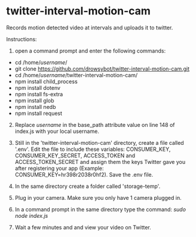 # twitter-interval-motion-cam
Records motion detected video at intervals and uploads it to twitter.

Instructions:

1. open a command prompt and enter the following commands:

  - cd /home/*username*/
  - git clone https://github.com/drowsybot/twitter-interval-motion-cam.git
  - cd /home/*username*/twitter-interval-motion-cam/
  - npm install child_process
  - npm install dotenv
  - npm install fs-extra
  - npm install glob
  - npm install nedb
  - npm install request
  
2. Replace *username* in the base_path attribute value on line 148 of index.js with your local username.

3. Still in the 'twitter-interval-motion-cam' directory, create a file called '.env'. Edit the file to include these variables: CONSUMER_KEY, CONSUMER_KEY_SECRET, ACCESS_TOKEN and ACCESS_TOKEN_SECRET and assign them the keys Twitter gave you after registering your app (Example: CONSUMER_KEY=hr398r2038r0hf2). Save the .env file.

4. In the same directory create a folder called 'storage-temp'.
  
4. Plug in your camera. Make sure you only have 1 camera plugged in.
  
5. In a command prompt in the same directory type the command: *sudo node index.js*

5. Wait a few minutes and and view your video on Twitter.
